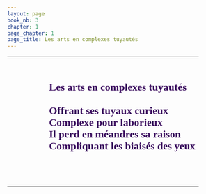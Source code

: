 ```yaml
---
layout: page
book_nb: 3
chapter: 1
page_chapter: 1
page_title: Les arts en complexes tuyautés
--- 
```


<table style="width:100%; border-collapse:collapse; background-image:url('https://i.servimg.com/u/f89/19/50/02/46/pompid10.jpg');background-size: 100% 100%;">
  <tbody>
      <tr style="">
        <td style=" width:20%;"></td>
        <td style=" text-align:left;">
          <font color="#390a5d" face="URW Chancery L">
          <span style="font-size: 24px; line-height: normal">
            <br>
            <strong>
            <br>
            Les arts en complexes tuyautés<br>
            <br>
            Offrant ses tuyaux curieux<br>
            Complexe pour laborieux<br>
            Il perd en méandres sa raison<br>
            Compliquant les biaisés des yeux<br>
            </strong>
            <br>
            <br>
          </span>
          </font>
        <br>
      </td>
    </tr>
  </tbody>
</table>
